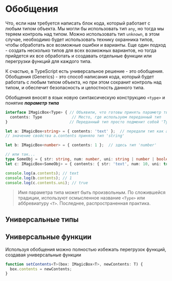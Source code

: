 
# Обобщения

Что, если нам требуется написать блок кода, который работает с любым типом объекта. Мы могли бы использовать тип `any`, но тогда мы теряем контроль над типом. Можно использовать тип `unknown`, в этом случае, необходимо будет использовать технику охранника типов, чтобы обработать все возможные ошибки и варианты. Еще один подход - создать несколько типов для всех возможных вариантов, но тогда прийдется их все обработать и создавать отдельные функции или перегрузки функций для каждого типа.

К счастью, в TypeScript есть универсальное решение - это обобщения. Обобщения (Generics) - это способ написания кода, который будет работать с любым типом объекта, но при этом сохранит контроль над типом, и обеспечит безопасность и целостность данного типа.

Обобщения вносят в язык новую синтаксическую конструкцию `<type>` и понятие ***параметр типа***

```ts
interface IMagicBox<Type> { // Объявили, что готовы принять параметр типа
  contents: Type             // Место, где используем переданный тип
}                           // Переданный тип просто подменит собой 'Type'

let a: IMagicBox<string> = { contents: 'text' };  // передали тип как аргумент
// значение свойства a.contents приняло тип 'string'

let b: IMagicBox<number> = { contents: 1 };  // здесь тип 'number'

// или так...
type SomeObj = { str: string, num: number, uni: string | number | boolean };
let c: IMagicBox<SomeObj> = { contents: { str: 'text', num: 10, uni: true } };

console.log(a.contents); // text
console.log(b.contents); // 1
console.log(c.contents.uni); // true
```

> Имя параметра типа может быть произвольным. По сложившейся традиции, используют осмысленное название `<Type>` или аббревиатуру `<T>`. Последнее, распространенная практика.

## Универсальные типы

## Универсальные функции

Используя обобщения можно полностью избежать перегрузок функций, создавая универсальные функции

```ts
function setContents<T>(box: IMagicBox<T>, newContents: T) {
  box.contents = newContents;
}
```

